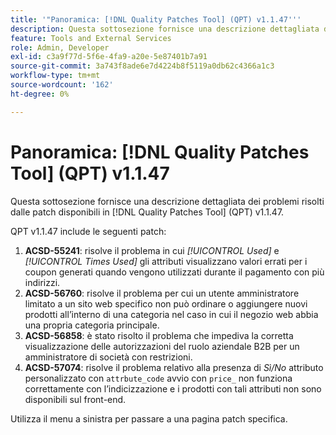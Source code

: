 ```yaml
---
title: '"Panoramica: [!DNL Quality Patches Tool] (QPT) v1.1.47'''
description: Questa sottosezione fornisce una descrizione dettagliata dei problemi risolti dalle patch disponibili in [!DNL Quality Patches Tool] (QPT) v1.1.47.
feature: Tools and External Services
role: Admin, Developer
exl-id: c3a9f77d-5f6e-4fa9-a20e-5e87401b7a91
source-git-commit: 3a743f8ade6e7d4224b8f5119a0db62c4366a1c3
workflow-type: tm+mt
source-wordcount: '162'
ht-degree: 0%

---
```


# Panoramica: [!DNL Quality Patches Tool] (QPT) v1.1.47

Questa sottosezione fornisce una descrizione dettagliata dei problemi risolti dalle patch disponibili in [!DNL Quality Patches Tool] (QPT) v1.1.47.

QPT v1.1.47 include le seguenti patch:

1. **ACSD-55241**: risolve il problema in cui *[!UICONTROL Used]* e *[!UICONTROL Times Used]* gli attributi visualizzano valori errati per i coupon generati quando vengono utilizzati durante il pagamento con più indirizzi.
1. **ACSD-56760**: risolve il problema per cui un utente amministratore limitato a un sito web specifico non può ordinare o aggiungere nuovi prodotti all’interno di una categoria nel caso in cui il negozio web abbia una propria categoria principale.
1. **ACSD-56858**: è stato risolto il problema che impediva la corretta visualizzazione delle autorizzazioni del ruolo aziendale B2B per un amministratore di società con restrizioni.
1. **ACSD-57074**: risolve il problema relativo alla presenza di *Sì/No* attributo personalizzato con `attrbute_code` avvio con `price_` non funziona correttamente con l’indicizzazione e i prodotti con tali attributi non sono disponibili sul front-end.

Utilizza il menu a sinistra per passare a una pagina patch specifica.
